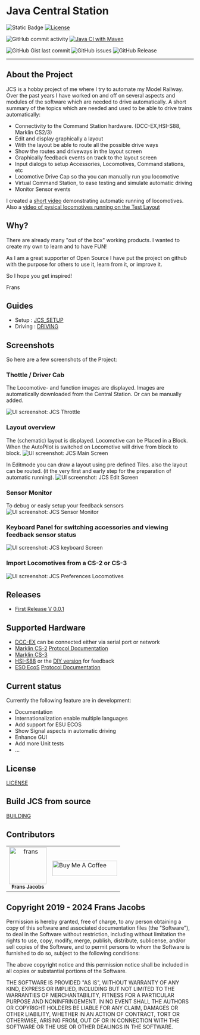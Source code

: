 # Java Central Station

![Static Badge](https://img.shields.io/badge/Model_Railroad-Automation-blue) [![License](https://img.shields.io/badge/License-Apache%202.0-blue.svg)](https://opensource.org/licenses/Apache-2.0) 

![GitHub commit activity](https://img.shields.io/github/commit-activity/w/fransjacobs/model-railway) 
[![Java CI with Maven](https://github.com/fransjacobs/model-railway/actions/workflows/maven.yml/badge.svg?branch=master)](https://github.com/fransjacobs/model-railway/actions/workflows/maven.yml)

![GitHub Gist last commit](https://img.shields.io/github/last-commit/fransjacobs/model-railway)
![GitHub issues](https://img.shields.io/github/issues-raw/fransjacobs/model-railway)
![GitHub Release](https://img.shields.io/github/v/release/fransjacobs/model-railway)
***

## About the Project

JCS is a hobby project of me where I try to automate my Model Railway. Over the past years I have worked on and off on several aspects and modules of the software which are needed to drive automatically.
A short summary of the topics which are needed and used to be able to drive trains automatically:

- Connectivity to the Command Station hardware. (DCC-EX,HSI-S88, Marklin CS2/3)
- Edit and display graphically a layout
- With the layout be able to route all the possible drive ways
- Show the routes and driveways in the layout screen
- Graphically feedback events on track to the layout screen
- Input dialogs to setup Accessories, Locomotives, Command stations, etc
- Locomotive Drive Cap so tha you can manually run you locomotive
- Virtual Command Station, to ease testing and simulate automatic driving 
- Monitor Sensor events

I created a [short video](https://youtu.be/xP6eUdScMY0) demonstrating automatic running of locomotives. Also a [video of pysical locomotives running on the Test Layout](https://www.youtube.com/watch?v=CyLmGk6gfHA)

## Why?

There are already many "out of the box" working products. I wanted to create my own to learn and to have FUN!

As I am a great supporter of Open Source I have put the project on github with the purpose for others to use it, learn from it, or improve it.  

So I hope you get inspired!

Frans

## Guides

- Setup : [JCS_SETUP](JCS_SETUP.md)
- Driving : [DRIVING](DRIVING.md)

## Screenshots

So here are a few screenshots of the Project:

### Thottle / Driver Cab

The Locomotive- and function images are displayed. Images are automatically downloaded from the Central Station.
Or can be manually added.

![UI screenshot: JCS Throttle](assets/driver_cab.png?raw=true)

### Layout overview

The (schematic) layout is displayed. Locomotive can be Placed in a Block.
When the AutoPilot is switched on Locomotive will drive from block to block.
![UI screenshot: JCS Main Screen](assets/mainscreen.png?raw=true)

In Editmode you can draw a layout using pre defined Tiles.
also the layout can be routed. (it the very first and early step for the preparation of automatic running).
![UI screenshot: JCS Edit Screen](assets/mainscreen_edit_route.png?raw=true)

### Sensor Monitor

To debug or easly setup your feedback sensors 
![UI screenshot: JCS Sensor Monitor](assets/sensor_monitor.png?raw=true)

### Keyboard Panel for switching accessories and viewing feedback sensor status

![UI screenshot: JCS keyboard Screen](assets/keyboard-panel.png?raw=true)

### Import Locomotives from a CS-2 or CS-3

![UI screenshot: JCS Preferences Locomotives](assets/prefs_locomotives.png?raw=true)

## Releases

- [First Release V 0.0.1](https://github.com/fransjacobs/model-railway/releases/tag/V0.0.1)

## Supported Hardware

- [DCC-EX](https://dcc-ex.com) can be connected either via serial port or network
- [Marklin CS-2](https://www.marklin.nl/producten/details/article/60215) [Protocol Documentation](http://streaming.maerklin.de/public-media/cs2/cs2CAN-Protokoll-2_0.pdf)
- [Marklin CS-3](https://www.marklin.nl/producten/details/article/60216)
- [HSI-S88](https://www.ldt-infocenter.com/dokuwiki/doku.php?id=en:hsi-88-usb) or the [DIY version](https://mobatron.4lima.de/2020/05/s88-scanner-mit-arduino) for feedback
- [ESO EcoS](https://www.esu.eu/) [Protocol Documentation](https://github.com/TabalugaDrache/TCPEcos/files/13458970/Netzwerkspezifikation_2023.pdf)

## Current status

Currently the following feature are in development:

- Documentation
- Internationalization enable multiple languages
- Add support for ESU ECOS
- Show Signal aspects in automatic driving
- Enhance GUI
- Add more Unit tests
- ...

## License

[LICENSE](LICENSE.md)

## Build JCS from source

[BUILDING](BUILDING.md)

## Contributors

<table>
<tr>
    <td align="center">
        <a href="https://github.com/fransjacobs">
            <img src="https://avatars.githubusercontent.com/u/41232225?v=4" width="100;" alt="frans"/>
            <br />
            <sub><b>Frans Jacobs</b></sub>
        </a>
    </td>
    <td><a href="https://www.buymeacoffee.com/fransjacobs" target="_blank"><img src="https://cdn.buymeacoffee.com/buttons/default-orange.png" alt="Buy Me A Coffee" height="41" width="174"></a>
    </td>
</tr>
</table>

## Copyright 2019 - 2024 Frans Jacobs

Permission is hereby granted, free of charge, to any person obtaining a copy of this software and associated documentation files (the "Software"),
to deal in the Software without restriction, including without limitation the rights to use, copy, modify, merge, publish, distribute, sublicense,
and/or sell copies of the Software, and to permit persons to whom the Software is furnished to do so, subject to the following conditions:

The above copyright notice and this permission notice shall be included in all copies or substantial portions of the Software.

THE SOFTWARE IS PROVIDED "AS IS", WITHOUT WARRANTY OF ANY KIND, EXPRESS OR IMPLIED, INCLUDING BUT NOT LIMITED TO THE WARRANTIES OF MERCHANTABILITY,
FITNESS FOR A PARTICULAR PURPOSE AND NONINFRINGEMENT. IN NO EVENT SHALL THE AUTHORS OR COPYRIGHT HOLDERS BE LIABLE FOR ANY CLAIM, DAMAGES OR OTHER LIABILITY,
WHETHER IN AN ACTION OF CONTRACT, TORT OR OTHERWISE, ARISING FROM, OUT OF OR IN CONNECTION WITH THE SOFTWARE OR THE USE OR OTHER DEALINGS IN THE SOFTWARE.
